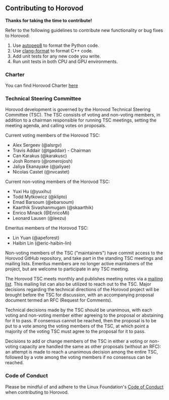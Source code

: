 ## Contributing to Horovod

**Thanks for taking the time to contribute!**

Refer to the following guidelines to contribute new functionality or bug fixes to Horovod:
1. Use [autopep8](https://github.com/hhatto/autopep8) to format the Python code.
2. Use [clang-format](https://clang.llvm.org/docs/ClangFormat.html) to format C++ code.
3. Add unit tests for any new code you write.
4. Run unit tests in both CPU and GPU environments.

### Charter

You can find Horovod Charter [here](https://wiki.lfai.foundation/download/attachments/7733301/Horovod%20Project%20Technical%20Charter%2012-22-2018%20FINAL.pdf?version=1&modificationDate=1558389484000&api=v2)

### Technical Steering Committee

Horovod development is governed by the Horovod Technical Steering Committee (TSC). The TSC consists of voting and
non-voting members, in addition to a chairman responsible for running TSC meetings, setting the meeting agenda, and
calling votes on proposals.

Current voting members of the Horovod TSC:
* Alex Sergeev (@alsrgv)
* Travis Addair (@tgaddair) - Chairman
* Can Karakus (@karakusc)
* Josh Romero (@romerojosh)
* Jaliya Ekanayake (@jaliyae)
* Nicolas Castet (@nvcastet)

Current non-voting members of the Horovod TSC:
* Yuxi Hu (@yuxihu)
* Todd Mytkowicz (@klipto)
* Emad Barsoum (@ebarsoum)
* Kaarthik Sivashanmugam (@skaarthik)
* Enrico Minack (@EnricoMi)
* Leonard Lausen (@leezu)

Emeritus members of the Horovod TSC:
* Lin Yuan (@apeforest)
* Haibin Lin (@eric-haibin-lin)

Non-voting members of the TSC ("maintainers") have commit access to the Horovod GitHub repository, and take part in the
standing TSC meetings and mailing lists. Emeritus members are no longer active maintainers of the project, but are
welcome to participate in any TSC meeting.

The Horovod TSC meets monthly and publishes meeting notes via a [mailing list](https://lists.lfai.foundation/g/horovod-tsc).
This mailing list can also be utilized to reach out to the TSC.  Major decisions regarding the technical directions of
the Horovod project will be brought before the TSC for discussion, with an accompanying proposal document termed an RFC
(Request for Comments).

Technical decisions made by the TSC should be unanimous, with each voting and non-voting member either agreeing to the
proposal or abstaining for it to pass.  If consensus cannot be reached, then the proposal is to be put to a vote
among the voting members of the TSC, at which point a majority of the voting TSC must agree to the proposal for it to
pass.

Decisions to add or change members of the TSC in either a voting or non-voting capacity are handled the same as other
proposals (without an RFC): an attempt is made to reach a unanimous decision among the entire TSC, followed by a vote
among the voting members if no consensus can be reached.

### Code of Conduct

Please be mindful of and adhere to the Linux Foundation's
[Code of Conduct](https://lfprojects.org/policies/code-of-conduct) when contributing to Horovod.
